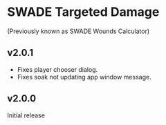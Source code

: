 # SWADE Targeted Damage

(Previously known as SWADE Wounds Calculator)

## v2.0.1

- Fixes player chooser dialog.
- Fixes soak not updating app window message.

## v2.0.0

Initial release